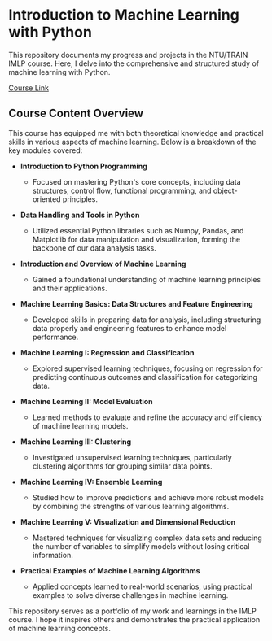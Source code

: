 # Introduction to Machine Learning with Python
This repository documents my progress and projects in the NTU/TRAIN IMLP course. Here, I delve into the comprehensive and structured study of machine learning with Python.

[Course Link](https://train.csie.ntu.edu.tw/train/course.php?id=3689)

## Course Content Overview
This course has equipped me with both theoretical knowledge and practical skills in various aspects of machine learning. Below is a breakdown of the key modules covered:

- **Introduction to Python Programming**
  - Focused on mastering Python's core concepts, including data structures, control flow, functional programming, and object-oriented principles.

- **Data Handling and Tools in Python**
  - Utilized essential Python libraries such as Numpy, Pandas, and Matplotlib for data manipulation and visualization, forming the backbone of our data analysis tasks.

- **Introduction and Overview of Machine Learning**
  - Gained a foundational understanding of machine learning principles and their applications.

- **Machine Learning Basics: Data Structures and Feature Engineering**
  - Developed skills in preparing data for analysis, including structuring data properly and engineering features to enhance model performance.

- **Machine Learning I: Regression and Classification**
  - Explored supervised learning techniques, focusing on regression for predicting continuous outcomes and classification for categorizing data.

- **Machine Learning II: Model Evaluation**
  - Learned methods to evaluate and refine the accuracy and efficiency of machine learning models.

- **Machine Learning III: Clustering**
  - Investigated unsupervised learning techniques, particularly clustering algorithms for grouping similar data points.

- **Machine Learning IV: Ensemble Learning**
  - Studied how to improve predictions and achieve more robust models by combining the strengths of various learning algorithms.

- **Machine Learning V: Visualization and Dimensional Reduction**
  - Mastered techniques for visualizing complex data sets and reducing the number of variables to simplify models without losing critical information.

- **Practical Examples of Machine Learning Algorithms**
  - Applied concepts learned to real-world scenarios, using practical examples to solve diverse challenges in machine learning.

This repository serves as a portfolio of my work and learnings in the IMLP course. I hope it inspires others and demonstrates the practical application of machine learning concepts.
